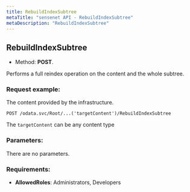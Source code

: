 ```yaml
---
title: RebuildIndexSubtree
metaTitle: "sensenet API - RebuildIndexSubtree"
metaDescription: "RebuildIndexSubtree"
---
```


## RebuildIndexSubtree
- Method: **POST**.

Performs a full reindex operation on the content and the whole subtree.

### Request example:
The content provided by the infrastructure.
```
POST /odata.svc/Root/...('targetContent')/RebuildIndexSubtree
```
The `targetContent` can be any content type
### Parameters:
There are no parameters.

### Requirements:
- **AllowedRoles**: Administrators, Developers

